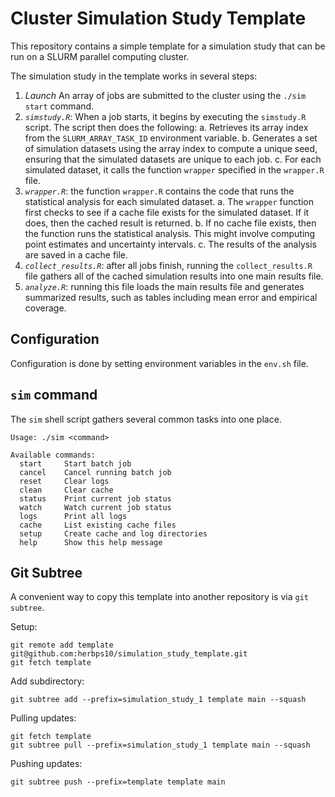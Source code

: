 # Cluster Simulation Study Template
This repository contains a simple template for a simulation study that can be run on a SLURM parallel computing cluster.

The simulation study in the template works in several steps:
1. *Launch* An array of jobs are submitted to the cluster using the `./sim start` command.
2. *`simstudy.R`*: When a job starts, it begins by executing the `simstudy.R` script. The script then does the following:
  a. Retrieves its array index from the `SLURM_ARRAY_TASK_ID` environment variable.
  b. Generates a set of simulation datasets using the array index to compute a unique seed, ensuring that the simulated datasets are unique to each job.
  c. For each simulated dataset, it calls the function `wrapper` specified in the `wrapper.R` file.
3. *`wrapper.R`*: the function `wrapper.R` contains the code that runs the statistical analysis for each simulated dataset.
  a. The `wrapper` function first checks to see if a cache file exists for the simulated dataset. If it does, then the cached result is returned.
  b. If no cache file exists, then the function runs the statistical analysis. This might involve computing point estimates and uncertainty intervals.
  c. The results of the analysis are saved in a cache file.
4. *`collect_results.R`*: after all jobs finish, running the `collect_results.R` file gathers all of the cached simulation results into one main results file.
5. *`analyze.R`*: running this file loads the main results file and generates summarized results, such as tables including mean error and empirical coverage.

## Configuration
Configuration is done by setting environment variables in the `env.sh` file.


## `sim` command 
The `sim` shell script gathers several common tasks into one place. 
```
Usage: ./sim <command>

Available commands:
  start     Start batch job
  cancel    Cancel running batch job
  reset     Clear logs
  clean     Clear cache
  status    Print current job status
  watch     Watch current job status
  logs      Print all logs
  cache     List existing cache files
  setup     Create cache and log directories
  help      Show this help message
```

## Git Subtree
A convenient way to copy this template into another repository is via `git subtree`.

Setup:
```
git remote add template git@github.com:herbps10/simulation_study_template.git
git fetch template
```

Add subdirectory:
```
git subtree add --prefix=simulation_study_1 template main --squash
```

Pulling updates:
```
git fetch template
git subtree pull --prefix=simulation_study_1 template main --squash
```

Pushing updates:
```
git subtree push --prefix=template template main
```
